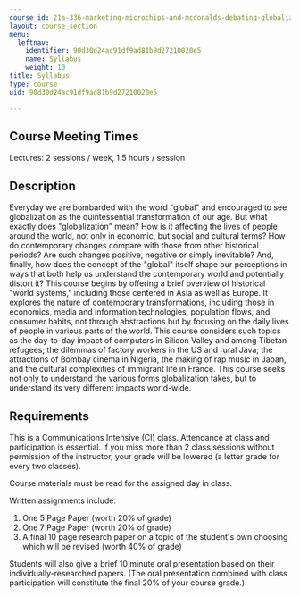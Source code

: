 ```yaml
---
course_id: 21a-336-marketing-microchips-and-mcdonalds-debating-globalization-spring-2004
layout: course_section
menu:
  leftnav:
    identifier: 90d30d24ac91df9ad81b9d27210020e5
    name: Syllabus
    weight: 10
title: Syllabus
type: course
uid: 90d30d24ac91df9ad81b9d27210020e5

---
```


Course Meeting Times
--------------------

Lectures: 2 sessions / week, 1.5 hours / session

Description
-----------

Everyday we are bombarded with the word "global" and encouraged to see globalization as the quintessential transformation of our age. But what exactly does "globalization" mean? How is it affecting the lives of people around the world, not only in economic, but social and cultural terms? How do contemporary changes compare with those from other historical periods? Are such changes positive, negative or simply inevitable? And, finally, how does the concept of the "global" itself shape our perceptions in ways that both help us understand the contemporary world and potentially distort it? This course begins by offering a brief overview of historical "world systems," including those centered in Asia as well as Europe. It explores the nature of contemporary transformations, including those in economics, media and information technologies, population flows, and consumer habits, not through abstractions but by focusing on the daily lives of people in various parts of the world. This course considers such topics as the day-to-day impact of computers in Silicon Valley and among Tibetan refugees; the dilemmas of factory workers in the US and rural Java; the attractions of Bombay cinema in Nigeria, the making of rap music in Japan, and the cultural complexities of immigrant life in France. This course seeks not only to understand the various forms globalization takes, but to understand its very different impacts world-wide.

Requirements
------------

This is a Communications Intensive (CI) class. Attendance at class and participation is essential. If you miss more than 2 class sessions without permission of the instructor, your grade will be lowered (a letter grade for every two classes).  
  
Course materials must be read for the assigned day in class.  
  
Written assignments include:

1.  One 5 Page Paper (worth 20% of grade)
2.  One 7 Page Paper (worth 20% of grade)
3.  A final 10 page research paper on a topic of the student's own choosing which will be revised (worth 40% of grade)

Students will also give a brief 10 minute oral presentation based on their individually-researched papers. (The oral presentation combined with class participation will constitute the final 20% of your course grade.)